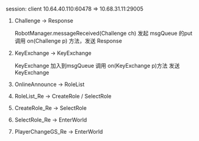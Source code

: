 session:
    client 10.64.40.110:60478 => 10.68.31.11:29005



1. Challenge -> Response

    RobotManager.messageReceived(Challenge ch) 发起 msgQueue 的put
    调用 on(Challenge p) 方法，发送 Response

2. KeyExchange -> KeyExchange

    KeyExchange 加入到msgQueue
    调用 on(KeyExchange p)方法 发送 KeyExchange




3. OnlineAnnounce -> RoleList

4. RoleList_Re -> CreateRole / SelectRole

5. CreateRole_Re -> SelectRole
6. SelectRole_Re -> EnterWorld
7. PlayerChangeGS_Re -> EnterWorld